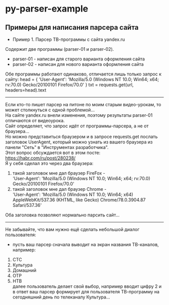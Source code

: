 # py-parser-example
## Примеры для написания парсера сайта

* Пример 1. Парсер ТВ-программы с сайта yandex.ru

Содержит две программы (parser-01 и parser-02).  
* parser-01 - написан для старого варианта оформления сайта  
* parser-02 - написан для нового варианта оформления сайта  

Обе программы работают одинаково, отличается лишь только запрос к сайту:
head = { 
	'User-Agent': 'Mozilla/5.0 (Windows NT 10.0; Win64; x64; rv:70.0) Gecko/20100101 Firefox/70.0'
}
txt = requests.get(url, headers=head).text

---

Если кто-то пишет парсер на питоне по моим старым видео-урокам, то может столкнуться с одной проблемой...  
На сайте yandex.ru внели изменения, поэтому результаты parser-01 отличаются от видеоурока.  
Сайт определяет, что запрос идёт от программы-парсера, а не от браузера...  
Но можно представиться браузером и в запросе requests.get послать заголовок UserAgent, который можно узнать из вашего браузера из панели "Сеть" в "Инструментах разработчика".  
Этот вопрос обсуждается вот в этом посте: https://habr.com/ru/post/280238/  
Я у себя сделал это через два браузера:  
1) такой заголовок мне дал браузер FireFox -  
'User-Agent': 'Mozilla/5.0 (Windows NT 10.0; Win64; x64; rv:70.0) Gecko/20100101 Firefox/70.0'  
2) такой заголовок мне дал браузер Chrome -  
'User-Agent': 'Mozilla/5.0 (Windows NT 10.0; Win64; x64) AppleWebKit/537.36 (KHTML, like Gecko) Chrome/78.0.3904.87 Safari/537.36'  
  
Оба заголовка позволяют нормально парсить сайт...

---

Не забывайте, что вам нужно ещё сделать небольшой диалог пользователя:  
- пусть ваш парсер сначала выводит на экран названия ТВ-каналов, например:
1. СТС  
2. Культура  
3. Домашний  
4. ОТР  
5. НТВ  
далее пользователь делает свой выбор, например вводит цифру 2 и в ответ ваш парсер формирует для пользователя ТВ-программу на сегодняшний день по телеканалу Культура...
